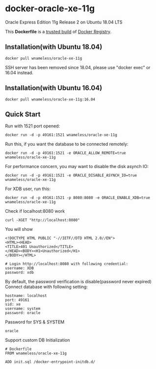 docker-oracle-xe-11g
============================

Oracle Express Edition 11g Release 2 on Ubuntu 18.04 LTS

This **Dockerfile** is a [trusted build](https://registry.hub.docker.com/u/wnameless/oracle-xe-11g/) of [Docker Registry](https://registry.hub.docker.com/).

## Installation(with Ubuntu 18.04)
```
docker pull wnameless/oracle-xe-11g
```
SSH server has been removed since 18.04, please use "docker exec" or 16.04 instead.

## Installation(with Ubuntu 16.04)
```
docker pull wnameless/oracle-xe-11g:16.04
```

## Quick Start

Run with 1521 port opened:
```
docker run -d -p 49161:1521 wnameless/oracle-xe-11g
```

Run this, if you want the database to be connected remotely:
```
docker run -d -p 49161:1521 -e ORACLE_ALLOW_REMOTE=true wnameless/oracle-xe-11g
```

For performance concern, you may want to disable the disk asynch IO:
```
docker run -d -p 49161:1521 -e ORACLE_DISABLE_ASYNCH_IO=true wnameless/oracle-xe-11g
```

For XDB user, run this:
```
docker run -d -p 49161:1521 -p 8080:8080 -e ORACLE_ENABLE_XDB=true wnameless/oracle-xe-11g
```

Check if localhost:8080 work
```
curl -XGET "http://localhost:8080"
```
You will show
```
<!DOCTYPE HTML PUBLIC "-//IETF//DTD HTML 2.0//EN">
<HTML><HEAD>
<TITLE>401 Unauthorized</TITLE>
</HEAD><BODY><H1>Unauthorized</H1>
</BODY></HTML>
```

```
# Login http://localhost:8080 with following credential:
username: XDB
password: xdb
```

By default, the password verification is disable(password never expired)<br/>
Connect database with following setting:
```
hostname: localhost
port: 49161
sid: xe
username: system
password: oracle
```

Password for SYS & SYSTEM
```
oracle
```

Support custom DB Initialization
```
# Dockerfile
FROM wnameless/oracle-xe-11g

ADD init.sql /docker-entrypoint-initdb.d/
```
